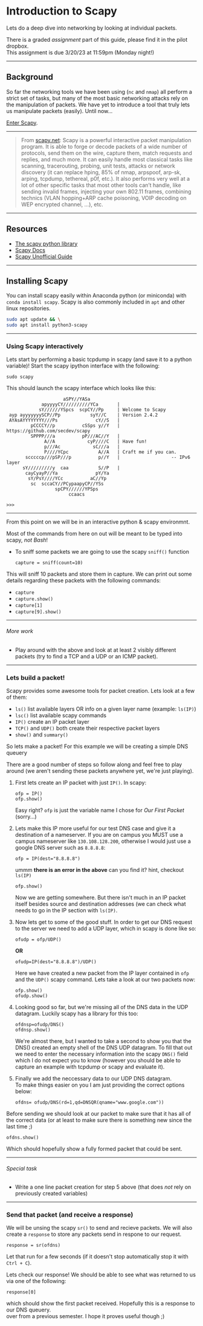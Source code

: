 # Introduction to Scapy

Lets do a deep dive into networking by looking at individual packets. 

There is a graded *assignment* part of this guide, please find it in the pilot dropbox.  
This assignment is due 3/20/23 at 11:59pm (Monday night!)

---

## Background

So far the networking tools we have been using (`nc` and `nmap`) all perform a 
strict set of tasks, but many of the most basic networking attacks rely on the 
manipulation of packets.  We have yet to introduce a tool that truly lets us 
manipulate packets (easily).  Until now...

[Enter Scapy](https://scapy.net/).

---

> From [scapy.net](https://scapy.net/):
> Scapy is a powerful interactive packet manipulation program. It is able to forge
> or decode packets of a wide number of protocols, send them on the wire, capture
> them, match requests and replies, and much more. It can easily handle most
> classical tasks like scanning, tracerouting, probing, unit tests, attacks or
> network discovery (it can replace hping, 85% of nmap, arpspoof, arp-sk, arping,
> tcpdump, tethereal, p0f, etc.). It also performs very well at a lot of other
> specific tasks that most other tools can’t handle, like sending invalid frames,
> injecting your own 802.11 frames, combining technics (VLAN hopping+ARP cache
> poisoning, VOIP decoding on WEP encrypted channel, …), etc.

---

## Resources

* [The scapy python library](https://scapy.net/)
* [Scapy Docs](https://buildmedia.readthedocs.org/media/pdf/scapy/latest/scapy.pdf)
* [Scapy Unofficial Guide](https://theitgeekchronicles.files.wordpress.com/2012/05/scapyguide1.pdf)

---

## Installing Scapy

You can install scapy easily within
Anaconda python (or miniconda) with `conda install scapy`.  Scapy is also commonly
included in `apt` and other linux repositories.

```bash
sudo apt update && \
sudo apt install python3-scapy
```

---

### Using Scapy interactively

Lets start by performing a basic tcpdump in scapy (and save it to a python
variable)!  Start the scapy ipython interface with the following:

```
sudo scapy
```

This should launch the scapy interface which looks like this:

```
                     aSPY//YASa       
             apyyyyCY//////////YCa       |
            sY//////YSpcs  scpCY//Pp     | Welcome to Scapy
 ayp ayyyyyyySCP//Pp           syY//C    | Version 2.4.2
 AYAsAYYYYYYYY///Ps              cY//S   |
         pCCCCY//p          cSSps y//Y   | https://github.com/secdev/scapy
         SPPPP///a          pP///AC//Y   |
              A//A            cyP////C   | Have fun!
              p///Ac            sC///a   |
              P////YCpc           A//A   | Craft me if you can.
       scccccp///pSP///p          p//Y   |                   -- IPv6 layer
      sY/////////y  caa           S//P   |
       cayCyayP//Ya              pY/Ya
        sY/PsY////YCc          aC//Yp 
         sc  sccaCY//PCypaapyCP//YSs  
                  spCPY//////YPSps    
                       ccaacs         
                                      
>>> 
```

---

From this point on we will be in an interactive python & scapy environmnt.

Most of the commands from here on out will be meant to be typed into scapy, *not
Bash*!

* To sniff some packets we are going to use the scapy `sniff()` function
  ```
  capture = sniff(count=10)
  ```

This will sniff 10 packets and store them in capture.  We can print out some
details regarding these packets with the following commands:

* `capture`
* `capture.show()`
* `capture[1]`
* `capture[9].show()`

---

###### More work

* Play around with the above and look at at least 2 visibly different packets (try
  to find a TCP and a UDP or an ICMP packet).

---

### Lets build a packet!

Scapy provides some awesome tools for packet creation.  Lets look at a few of them:

* `ls()` list available layers OR info on a given layer name (example: `ls(IP)`)
* `lsc()` list available scapy commands
* `IP()` create an IP packet layer
* `TCP()` and `UDP()` both create their respective packet layers
* `show()` and `summary()`

So lets make a packet!
For this example we will be creating a simple DNS queuery

There are a good number of steps so follow along and feel free to play
around (we aren't sending these packets anywhere yet, we're just playing).

1. First lets create an IP packet with just `IP()`.  In scapy:
   ```
   ofp = IP()
   ofp.show()
   ```
   Easy right?  `ofp` is just the variable name I chose for *Our First Packet*
   (sorry...)

2. Lets make this IP more useful for our test DNS case and give it a
   destination of a nameserver.  If you are on campus you MUST use a campus
   nameserver like `130.108.128.200`, otherwise I would just use a google DNS
   server such as `8.8.8.8`:

   ```
   ofp = IP(dest="8.8.8.8")
   ```

   ummm  **there is an error in the above** can you find it?  hint, checkout `ls(IP)`

   ```
   ofp.show()
   ```

   Now we are getting somewhere.  But there isn't much in an IP packet itself
   besides source and destination addresses (we can check what needs to go in the
   IP section with `ls(IP)`.

3. Now lets get to some of the good stuff.  In order to get our DNS request to the
   server we need to add a UDP layer, which in scapy is done like so:

   ```
   ofudp = ofp/UDP()
   ```

   **OR**

   ```
   ofudp=IP(dest="8.8.8.8")/UDP()
   ```

   Here we have created a new packet from the IP layer contained in `ofp` and the
   `UDP()` scapy command.  Lets take a look at our two packets now:

   ```
   ofp.show()
   ofudp.show()
   ```

4. Looking good so far, but we're missing all of the DNS data in the UDP datagram.
   Luckily scapy has a library for this too:

   ```
   ofdnsp=ofudp/DNS()
   ofdnsp.show()
   ```

   We're almost there, but I wanted to take a second to show you that the DNS()
   created an empty shell of the DNS UDP datagram.  To fill that out we need to
   enter the necessary information into the scapy `DNS()` field which I do not
   expect you to know (however you should be able to capture an example with
   tcpdump or scapy and evaluate it).

5. Finally we add the neccessary data to our UDP DNS datagram.  
   To make things easier on you I am just providing the correct options below:

   ```
   ofdns= ofudp/DNS(rd=1,qd=DNSQR(qname="www.google.com"))
   ```

Before sending we should look at our packet to make sure that it has all of the
correct data (or at least to make sure there is something new since the last
time ;)

```
ofdns.show()
```

Which should hopefully show a fully formed packet that could be sent.

---

###### Special task

* Write a one line packet creation for step 5 above (that does *not* rely on
  previously created variables)

---

### Send that packet (and receive a response)

We will be unsing the scapy `sr()` to send and recieve packets.  We will also
create a `response` to store any packets send in respone to our request.

```
response = sr(ofdns)
```

Let that run for a few seconds (if it doesn't stop automatically stop it with
`Ctrl + C`).

Lets check our response!  We should be able to see what was returned to us via
one of the following:

```
response[0]
```

which should show the first packet received.  Hopefully this is a response to
our DNS queuery.  
over from a previous semester.  I hope it proves useful though ;)

